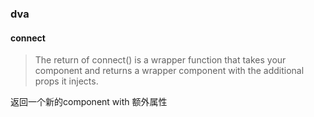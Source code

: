### dva

#### connect
> The return of connect() is a wrapper function that takes your component and returns a wrapper component with the additional props it injects.

返回一个新的component with 额外属性
